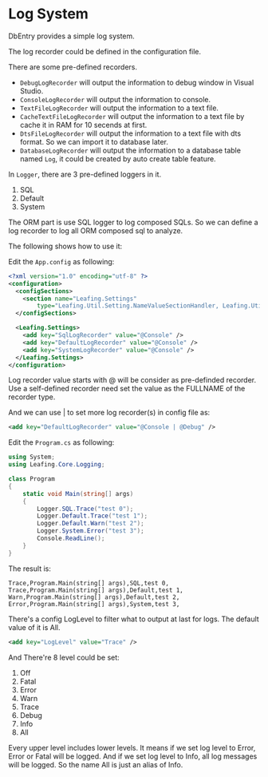 Log System
==========

DbEntry provides a simple log system.

The log recorder could be defined in the configuration file.

There are some pre-defined recorders.

* ``DebugLogRecorder`` will output the information to debug window in Visual Studio.
* ``ConsoleLogRecorder`` will output the information to console.
* ``TextFileLogRecorder`` will output the information to a text file.
* ``CacheTextFileLogRecorder`` will output the information to a text file by cache it in RAM for 10 secends at first.
* ``DtsFileLogRecorder`` will output the information to a text file with dts format. So we can import it to database later.
* ``DatabaseLogRecorder`` will output the information to a database table named ``Log``, it could be created by auto create table feature.

In ``Logger``, there are 3 pre-defined loggers in it. 

1. SQL
2. Default
3. System

The ORM part is use SQL logger to log composed SQLs. So we can define a log recorder to log all ORM composed sql to analyze.

The following shows how to use it:

Edit the ``App.config`` as following:

````xml
<?xml version="1.0" encoding="utf-8" ?>
<configuration>
  <configSections>
    <section name="Leafing.Settings"
        type="Leafing.Util.Setting.NameValueSectionHandler, Leafing.Util" />
  </configSections>

  <Leafing.Settings>
    <add key="SqlLogRecorder" value="@Console" />
    <add key="DefaultLogRecorder" value="@Console" />
    <add key="SystemLogRecorder" value="@Console" />
  </Leafing.Settings>
</configuration>
````

Log recorder value starts with @ will be consider as pre-definded recorder. Use a self-defined recorder need set the value as the FULLNAME of the recorder type.

And we can use | to set more log recorder(s) in config file as:

````xml
<add key="DefaultLogRecorder" value="@Console | @Debug" />
````

Edit the ``Program.cs`` as following:

````c#
using System;
using Leafing.Core.Logging;

class Program
{
    static void Main(string[] args)
    {
        Logger.SQL.Trace("test 0");
        Logger.Default.Trace("test 1");
        Logger.Default.Warn("test 2");
        Logger.System.Error("test 3");
        Console.ReadLine();
    }
}
````

The result is:

````
Trace,Program.Main(string[] args),SQL,test 0,
Trace,Program.Main(string[] args),Default,test 1,
Warn,Program.Main(string[] args),Default,test 2,
Error,Program.Main(string[] args),System,test 3,
````

There's a config LogLevel to filter what to output at last for logs. The default value of it is All.

````xml
<add key="LogLevel" value="Trace" />
````

And There're 8 level could be set:

1. Off
2. Fatal
3. Error
4. Warn
5. Trace
6. Debug
7. Info
8. All

Every upper level includes lower levels. It means if we set log level to Error, Error or Fatal will be logged. And if we set log level to Info, all log messages will be logged. So the name All is just an alias of Info.

